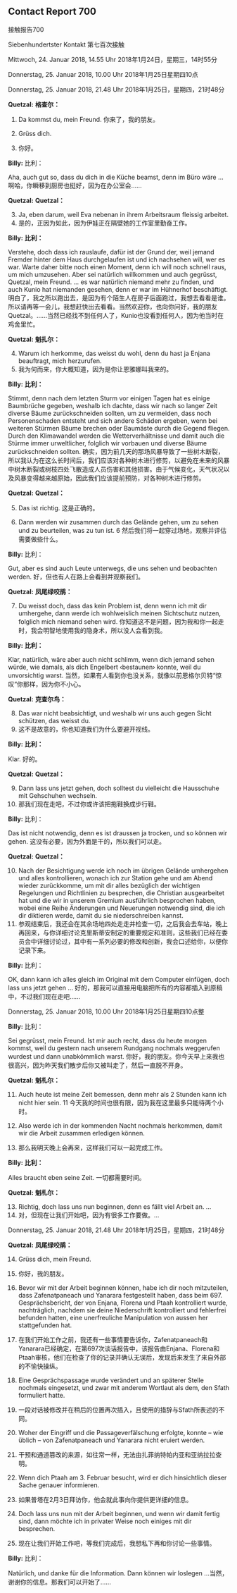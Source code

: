## Contact Report 700
接触报告700

Siebenhundertster Kontakt
第七百次接触

Mittwoch, 24. Januar 2018, 14.55 Uhr
2018年1月24日，星期三，14时55分

Donnerstag, 25. Januar 2018, 10.00 Uhr
2018年1月25日星期四10点

Donnerstag, 25. Januar 2018, 21.48 Uhr
2018年1月25日，星期四，21时48分

**Quetzal:**
**格查尔：**

1. Da kommst du, mein Freund.
你来了，我的朋友。

2. Grüss dich.
2. 你好。

**Billy:**
比利：

Aha, auch gut so, dass du dich in die Küche beamst, denn im Büro wäre …
啊哈，你瞬移到厨房也挺好，因为在办公室会……

**Quetzal:**
**Quetzal：**

3. Ja, eben darum, weil Eva nebenan in ihrem Arbeitsraum fleissig arbeitet.
3. 是的，正因为如此，因为伊娃正在隔壁她的工作室里勤奋工作。

**Billy:**
**比利：**

Verstehe, doch dass ich rauslaufe, dafür ist der Grund der, weil jemand Fremder hinter dem Haus durchgelaufen ist und ich nachsehen will, wer es war. Warte daher bitte noch einen Moment, denn ich will noch schnell raus, um mich umzusehen. Aber sei natürlich willkommen und auch gegrüsst, Quetzal, mein Freund. … es war natürlich niemand mehr zu finden, und auch Kunio hat niemanden gesehen, denn er war im Hühnerhof beschäftigt.
明白了，我之所以跑出去，是因为有个陌生人在房子后面跑过，我想去看看是谁。所以请再等一会儿，我想赶快出去看看。当然欢迎你，也向你问好，我的朋友Quetzal。……当然已经找不到任何人了，Kunio也没看到任何人，因为他当时在鸡舍里忙。

**Quetzal:**
**魁扎尔：**

4. Warum ich herkomme, das weisst du wohl, denn du hast ja Enjana beauftragt, mich herzurufen.
4. 我为何而来，你大概知道，因为是你让恩雅娜叫我来的。

**Billy:**
**比利：**

Stimmt, denn nach dem letzten Sturm vor einigen Tagen hat es einige Baumbrüche gegeben, weshalb ich dachte, dass wir nach so langer Zeit diverse Bäume zurückschneiden sollten, um zu vermeiden, dass noch Personenschaden entsteht und sich andere Schäden ergeben, wenn bei weiteren Stürmen Bäume brechen oder Baumäste durch die Gegend fliegen. Durch den Klimawandel werden die Wetterverhältnisse und damit auch die Stürme immer urweltlicher, folglich wir vorbauen und diverse Bäume zurückschneiden sollten.
确实，因为前几天的那场风暴导致了一些树木断裂，所以我认为在这么长时间后，我们应该对各种树木进行修剪，以避免在未来的风暴中树木断裂或树枝四处飞散造成人员伤害和其他损害。由于气候变化，天气状况以及风暴变得越来越原始，因此我们应该提前预防，对各种树木进行修剪。

**Quetzal:**
**Quetzal：**

5. Das ist richtig.
这是正确的。

6. Dann werden wir zusammen durch das Gelände gehen, um zu sehen und zu beurteilen, was zu tun ist.
6 然后我们将一起穿过场地，观察并评估需要做些什么。

**Billy:**
比利：

Gut, aber es sind auch Leute unterwegs, die uns sehen und beobachten werden.
好，但也有人在路上会看到并观察我们。

**Quetzal:**
**凤尾绿咬鹃：**

7. Du weisst doch, dass das kein Problem ist, denn wenn ich mit dir umhergehe, dann werde ich wohlweislich meinen Sichtschutz nutzen, folglich mich niemand sehen wird.
你知道这不是问题，因为我和你一起走时，我会明智地使用我的隐身术，所以没人会看到我。

**Billy:**
**比利：**

Klar, natürlich, wäre aber auch nicht schlimm, wenn dich jemand sehen würde, wie damals, als dich Engelbert ‹bestaunen› konnte, weil du unvorsichtig warst.
当然，如果有人看到你也没关系，就像以前恩格尔贝特“惊叹”你那样，因为你不小心。

**Quetzal:**
**克查尔鸟：**

8. Das war nicht beabsichtigt, und weshalb wir uns auch gegen Sicht schützen, das weisst du.
8. 这不是故意的，你也知道我们为什么要避开视线。

**Billy:**
**比利：**

Klar.
好的。

**Quetzal:**
**Quetzal：**

9. Dann lass uns jetzt gehen, doch solltest du vielleicht die Hausschuhe mit Gehschuhen wechseln.
9. 那我们现在走吧，不过你或许该把拖鞋换成步行鞋。

**Billy:**
比利：

Das ist nicht notwendig, denn es ist draussen ja trocken, und so können wir gehen.
这没有必要，因为外面是干的，所以我们可以走。

**Quetzal:**
**Quetzal：**

10. Nach der Besichtigung werde ich noch im übrigen Gelände umhergehen und alles kontrollieren, wonach ich zur Station gehe und am Abend wieder zurückkomme, um mit dir alles bezüglich der wichtigen Regelungen und Richtlinien zu besprechen, die Christian ausgearbeitet hat und die wir in unserem Gremium ausführlich besprochen haben, wobei eine Reihe Änderungen und Neuerungen notwendig sind, die ich dir diktieren werde, damit du sie niederschreiben kannst.
10. 参观结束后，我还会在其余场地四处走走并检查一切，之后我会去车站，晚上再回来，与你详细讨论克里斯蒂安制定的重要规定和准则，这些我们已经在委员会中详细讨论过，其中有一系列必要的修改和创新，我会口述给你，以便你记录下来。

**Billy:**
比利：

OK, dann kann ich alles gleich im Original mit dem Computer einfügen, doch lass uns jetzt gehen …
好的，那我可以直接用电脑把所有的内容都插入到原稿中，不过我们现在走吧……

Donnerstag, 25. Januar 2018, 10.00 Uhr
2018年1月25日星期四10点整

**Billy:**
比利：

Sei gegrüsst, mein Freund. Ist mir auch recht, dass du heute morgen kommst, weil du gestern nach unserem Rundgang nochmals weggerufen wurdest und dann unabkömmlich warst.
你好，我的朋友。你今天早上来我也很高兴，因为昨天我们散步后你又被叫走了，然后一直脱不开身。

**Quetzal:**
**魁札尔：**

11. Auch heute ist meine Zeit bemessen, denn mehr als 2 Stunden kann ich nicht hier sein.
11 今天我的时间也很有限，因为我在这里最多只能待两个小时。

12. Also werde ich in der kommenden Nacht nochmals herkommen, damit wir die Arbeit zusammen erledigen können.
12. 那么我明天晚上会再来，这样我们可以一起完成工作。

**Billy:**
**比利：**

Alles braucht eben seine Zeit.
一切都需要时间。

**Quetzal:**
**魁札尔：**

13. Richtig, doch lass uns nun beginnen, denn es fällt viel Arbeit an. …
13. 对，但现在让我们开始吧，因为有很多工作要做。…

Donnerstag, 25. Januar 2018, 21.48 Uhr
2018年1月25日，星期四，21时48分

**Quetzal:**
**凤尾绿咬鹃：**

14. Grüss dich, mein Freund.
14. 你好，我的朋友。

15. Bevor wir mit der Arbeit beginnen können, habe ich dir noch mitzuteilen, dass Zafenatpaneach und Yanarara festgestellt haben, dass beim 697. Gesprächsbericht, der von Enjana, Florena und Ptaah kontrolliert wurde, nachträglich, nachdem sie deine Niederschrift kontrolliert und fehlerfrei befunden hatten, eine unerfreuliche Manipulation von aussen her stattgefunden hat.
15. 在我们开始工作之前，我还有一些事情要告诉你，Zafenatpaneach和Yanarara已经确定，在第697次谈话报告中，该报告由Enjana、Florena和Ptaah审核，他们在检查了你的记录并确认无误后，发现后来发生了来自外部的不愉快操纵。

16. Eine Gesprächspassage wurde verändert und an späterer Stelle nochmals eingesetzt, und zwar mit anderem Wortlaut als dem, den Sfath formuliert hatte.
16. 一段对话被修改并在稍后的位置再次插入，且使用的措辞与Sfath所表述的不同。

17. Woher der Eingriff und die Passageverfälschung erfolgte, konnte – wie üblich – von Zafenatpaneach und Yanarara nicht eruiert werden.
17. 干预和通道篡改的来源，如往常一样，无法由扎菲纳特帕内亚和亚纳拉拉查明。

18. Wenn dich Ptaah am 3. Februar besucht, wird er dich hinsichtlich dieser Sache genauer informieren.
18. 如果普塔在2月3日拜访你，他会就此事向你提供更详细的信息。

19. Doch lass uns nun mit der Arbeit beginnen, und wenn wir damit fertig sind, dann möchte ich in privater Weise noch einiges mit dir besprechen.
19. 现在让我们开始工作吧，等我们完成后，我想私下再和你讨论一些事情。

**Billy:**
比利：

Natürlich, und danke für die Information. Dann können wir loslegen …当然，谢谢你的信息。那我们可以开始了……


